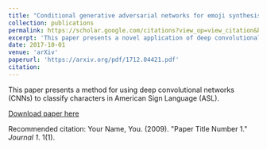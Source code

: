 ```yaml
---
title: "Conditional generative adversarial networks for emoji synthesis with word embedding manipulation"
collection: publications
permalink: https://scholar.google.com/citations?view_op=view_citation&hl=en&user=zafeNiwAAAAJ&citation_for_view=zafeNiwAAAAJ:u-x6o8ySG0sC
excerpt: 'This paper presents a novel application of deep convolutional GANs (DC-GANs) with an optimized training procedure to show that via incorporation of word embeddings conditioned on Google's word2vec model into the network, the generator is able to synthesize highly realistic emojis that are virtually identical to the real ones.'
date: 2017-10-01
venue: 'arXiv'
paperurl: 'https://arxiv.org/pdf/1712.04421.pdf'
citation: 
---
```

This paper presents a method for using deep convolutional networks (CNNs) to classify characters in American Sign Language (ASL). 

[Download paper here](https://arxiv.org/pdf/1712.04421.pdf)

Recommended citation: Your Name, You. (2009). "Paper Title Number 1." <i>Journal 1</i>. 1(1).
